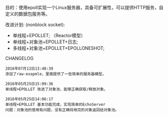 目的：使用epoll实现一个Linux服务器，具备可扩展性，可以提供HTTP服务，自定义的数据包服务等。

改进计划: (nonblock socket):

- 单线程+EPOLLET; （Reactor模型）
- 单线程+对象池+EPOLLET+日志; 
- 多线程+对象池+EPOLLET+EPOLLONESHOT; 

CHANGELOG
```
2016年07月12日13:48:39
添加了raw-exapmle，里面提供了一些简单的服务器模型。
```

```
2016年05月25日15:09:36
单线程+EPOLLET 改进了对象池，能够正确获取/释放对象。
```

```
2016年05月25日14:06:17
单线程+EPOLLET 基本功能完成，实现简单的EchoServer
问题：对象池的使用有问题，没有正确将用完的对象返回给对象池。
```

